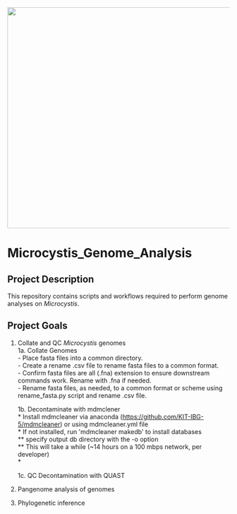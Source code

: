 <img src="Bloom_Image.jpeg" width="700" height="500">

# Microcystis_Genome_Analysis  


## Project Description

This repository contains scripts and workflows required to perform genome analyses on _Microcystis_. 

## Project Goals
1. Collate and QC _Microcystis_ genomes  
	1a. Collate Genomes  
			- Place fasta files into a common directory.  
	    - Create a rename .csv file to rename fasta files to a common format.  
	    - Confirm fasta files are all (.fna) extension to ensure downstream commands work. Rename with .fna if needed.  
	    - Rename fasta files, as needed, to a common format or scheme using rename_fasta.py script and rename .csv file.  

	1b. Decontaminate with mdmclener  
		* Install mdmcleaner via anaconda (https://github.com/KIT-IBG-5/mdmcleaner) or using  mdmcleaner.yml file  
		* If not installed, run 'mdmcleaner makedb' to install databases  
		** specify output db directory with the -o option  
		** This will take a while (~14 hours on a 100 mbps network, per developer)  
		* 

	1c. QC Decontamination with QUAST

3. Pangenome analysis of genomes
4. Phylogenetic inference
